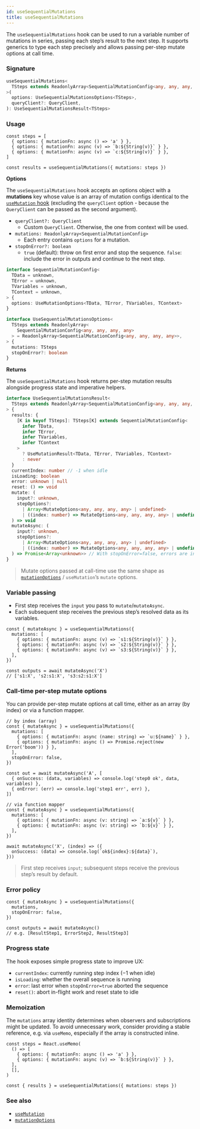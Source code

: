 ```yaml
---
id: useSequentialMutations
title: useSequentialMutations
---
```


The `useSequentialMutations` hook can be used to run a variable number of mutations in series, passing each step’s result to the next step. It supports generics to type each step precisely and allows passing per-step mutate options at call time.

### Signature

```ts
useSequentialMutations<
  TSteps extends ReadonlyArray<SequentialMutationConfig<any, any, any, any>>
>(
  options: UseSequentialMutationsOptions<TSteps>,
  queryClient?: QueryClient,
): UseSequentialMutationsResult<TSteps>
```

### Usage

```tsx
const steps = [
  { options: { mutationFn: async () => 'a' } },
  { options: { mutationFn: async (v) => `b:${String(v)}` } },
  { options: { mutationFn: async (v) => `c:${String(v)}` } },
]

const results = useSequentialMutations({ mutations: steps })
```

**Options**

The `useSequentialMutations` hook accepts an options object with a **mutations** key whose value is an array of mutation configs identical to the [`useMutation` hook](../useMutation.md) (excluding the `queryClient` option - because the `QueryClient` can be passed as the second argument).

- `queryClient?: QueryClient`
  - Custom `QueryClient`. Otherwise, the one from context will be used.
- `mutations: ReadonlyArray<SequentialMutationConfig>`
  - Each entry contains `options` for a mutation.
- `stopOnError?: boolean`
  - `true` (default): throw on first error and stop the sequence. `false`: include the error in outputs and continue to the next step.

```ts
interface SequentialMutationConfig<
  TData = unknown,
  TError = unknown,
  TVariables = unknown,
  TContext = unknown,
> {
  options: UseMutationOptions<TData, TError, TVariables, TContext>
}

interface UseSequentialMutationsOptions<
  TSteps extends ReadonlyArray<
    SequentialMutationConfig<any, any, any, any>
  > = ReadonlyArray<SequentialMutationConfig<any, any, any, any>>,
> {
  mutations: TSteps
  stopOnError?: boolean
}
```

**Returns**

The `useSequentialMutations` hook returns per-step mutation results alongside progress state and imperative helpers.

```ts
interface UseSequentialMutationsResult<
  TSteps extends ReadonlyArray<SequentialMutationConfig<any, any, any, any>>
> {
  results: {
    [K in keyof TSteps]: TSteps[K] extends SequentialMutationConfig<
      infer TData,
      infer TError,
      infer TVariables,
      infer TContext
    >
      ? UseMutationResult<TData, TError, TVariables, TContext>
      : never
  }
  currentIndex: number // -1 when idle
  isLoading: boolean
  error: unknown | null
  reset: () => void
  mutate: (
    input?: unknown,
    stepOptions?:
      | Array<MutateOptions<any, any, any, any> | undefined>
      | ((index: number) => MutateOptions<any, any, any, any> | undefined),
  ) => void
  mutateAsync: (
    input?: unknown,
    stepOptions?:
      | Array<MutateOptions<any, any, any, any> | undefined>
      | ((index: number) => MutateOptions<any, any, any, any> | undefined),
  ) => Promise<Array<unknown>> // With stopOnError=false, errors are included in the array
}
```

> Mutate options passed at call-time use the same shape as [`mutationOptions`](./mutationOptions.md) / `useMutation`’s `mutate` options.

### Variable passing

- First step receives the `input` you pass to `mutate`/`mutateAsync`.
- Each subsequent step receives the previous step’s resolved data as its variables.

```tsx
const { mutateAsync } = useSequentialMutations({
  mutations: [
    { options: { mutationFn: async (v) => `s1:${String(v)}` } },
    { options: { mutationFn: async (v) => `s2:${String(v)}` } },
    { options: { mutationFn: async (v) => `s3:${String(v)}` } },
  ],
})

const outputs = await mutateAsync('X')
// ['s1:X', 's2:s1:X', 's3:s2:s1:X']
```

### Call-time per-step mutate options

You can provide per-step mutate options at call time, either as an array (by index) or via a function mapper.

```tsx
// by index (array)
const { mutateAsync } = useSequentialMutations({
  mutations: [
    { options: { mutationFn: async (name: string) => `u:${name}` } },
    { options: { mutationFn: async () => Promise.reject(new Error('boom')) } },
  ],
  stopOnError: false,
})

const out = await mutateAsync('A', [
  { onSuccess: (data, variables) => console.log('step0 ok', data, variables) },
  { onError: (err) => console.log('step1 err', err) },
])
```

```tsx
// via function mapper
const { mutateAsync } = useSequentialMutations({
  mutations: [
    { options: { mutationFn: async (v: string) => `a:${v}` } },
    { options: { mutationFn: async (v: string) => `b:${v}` } },
  ],
})

await mutateAsync('X', (index) => ({
  onSuccess: (data) => console.log(`ok${index}:${data}`),
}))
```

> First step receives `input`; subsequent steps receive the previous step’s result by default.

### Error policy

```tsx
const { mutateAsync } = useSequentialMutations({
  mutations,
  stopOnError: false,
})

const outputs = await mutateAsync()
// e.g. [ResultStep1, ErrorStep2, ResultStep3]
```

### Progress state

The hook exposes simple progress state to improve UX:

- `currentIndex`: currently running step index (−1 when idle)
- `isLoading`: whether the overall sequence is running
- `error`: last error when `stopOnError=true` aborted the sequence
- `reset()`: abort in-flight work and reset state to idle

### Memoization

The `mutations` array identity determines when observers and subscriptions might be updated. To avoid unnecessary work, consider providing a stable reference, e.g. via `useMemo`, especially if the array is constructed inline.

```tsx
const steps = React.useMemo(
  () => [
    { options: { mutationFn: async () => 'a' } },
    { options: { mutationFn: async (v) => `b:${String(v)}` } },
  ],
  [],
)

const { results } = useSequentialMutations({ mutations: steps })
```

### See also

- [`useMutation`](./useMutation.md)
- [`mutationOptions`](./mutationOptions.md)


